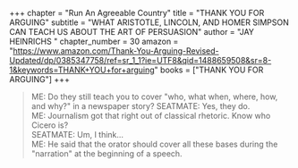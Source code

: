 +++
chapter = "Run An Agreeable Country"
title = "THANK YOU FOR ARGUING"
subtitle = "WHAT ARISTOTLE, LINCOLN, AND HOMER SIMPSON CAN TEACH US ABOUT THE ART OF PERSUASION"
author = "JAY HEINRICHS "
chapter_number = 30
amazon = "https://www.amazon.com/Thank-You-Arguing-Revised-Updated/dp/0385347758/ref=sr_1_1?ie=UTF8&qid=1488659508&sr=8-1&keywords=THANK+YOU+for+arguing"
books = ["THANK YOU FOR ARGUING"]
+++

> ME: Do they still teach you to cover "who, what when, where, how, and why?" in a newspaper story?
> SEATMATE: Yes, they do.  
> ME: Journalism got that right out of classical rhetoric. Know who Cicero is?  
> SEATMATE: Um, I think...  
> ME: He said that the orator should cover all these bases during the "narration" at the beginning of a speech.